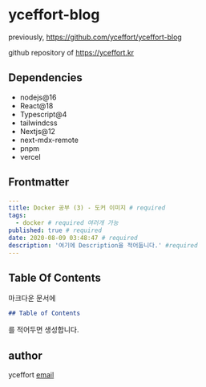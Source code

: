# yceffort-blog

previously, https://github.com/yceffort/yceffort-blog

github repository of https://yceffort.kr

## Dependencies

- nodejs@16
- React@18
- Typescript@4
- tailwindcss
- Nextjs@12
- next-mdx-remote
- pnpm
- vercel

## Frontmatter

```yaml
---
title: Docker 공부 (3) - 도커 이미지 # required
tags:
  - docker # required 여러개 가능
published: true # required
date: 2020-08-09 03:48:47 # required
description: '여기에 Description을 적어둡니다.' #required
---
```

## Table Of Contents

마크다운 문서에

```md
## Table of Contents
```

를 적어두면 생성합니다.

## author

yceffort [email](root@yceffort.kr)
